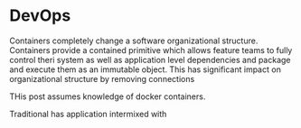 # DevOps


Containers completely change a software organizational structure.  Containers provide a contained primitive which allows feature teams to fully control theri system as well as application level dependencies and package and execute them as an immutable object.  This has significant impact on organizational structure by removing connections


THis post assumes knowledge of docker containers.



Traditional has application intermixed with 

